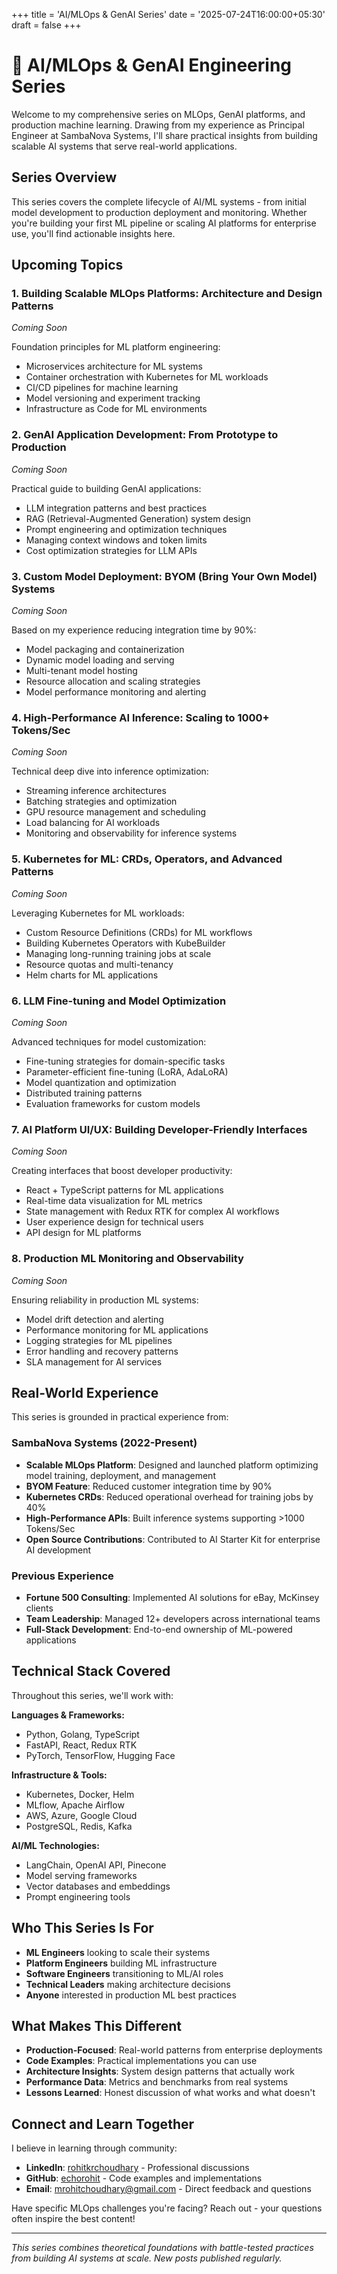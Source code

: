 +++
title = 'AI/MLOps & GenAI Series'
date = '2025-07-24T16:00:00+05:30'
draft = false
+++

# 🤖 AI/MLOps & GenAI Engineering Series

Welcome to my comprehensive series on MLOps, GenAI platforms, and production machine learning. Drawing from my experience as Principal Engineer at SambaNova Systems, I'll share practical insights from building scalable AI systems that serve real-world applications.

## Series Overview

This series covers the complete lifecycle of AI/ML systems - from initial model development to production deployment and monitoring. Whether you're building your first ML pipeline or scaling AI platforms for enterprise use, you'll find actionable insights here.

## Upcoming Topics

### 1. **Building Scalable MLOps Platforms: Architecture and Design Patterns**
*Coming Soon*

Foundation principles for ML platform engineering:
- Microservices architecture for ML systems
- Container orchestration with Kubernetes for ML workloads
- CI/CD pipelines for machine learning
- Model versioning and experiment tracking
- Infrastructure as Code for ML environments

### 2. **GenAI Application Development: From Prototype to Production**
*Coming Soon*

Practical guide to building GenAI applications:
- LLM integration patterns and best practices
- RAG (Retrieval-Augmented Generation) system design
- Prompt engineering and optimization techniques
- Managing context windows and token limits
- Cost optimization strategies for LLM APIs

### 3. **Custom Model Deployment: BYOM (Bring Your Own Model) Systems**
*Coming Soon*

Based on my experience reducing integration time by 90%:
- Model packaging and containerization
- Dynamic model loading and serving
- Multi-tenant model hosting
- Resource allocation and scaling strategies
- Model performance monitoring and alerting

### 4. **High-Performance AI Inference: Scaling to 1000+ Tokens/Sec**
*Coming Soon*

Technical deep dive into inference optimization:
- Streaming inference architectures
- Batching strategies and optimization
- GPU resource management and scheduling
- Load balancing for AI workloads
- Monitoring and observability for inference systems

### 5. **Kubernetes for ML: CRDs, Operators, and Advanced Patterns**
*Coming Soon*

Leveraging Kubernetes for ML workloads:
- Custom Resource Definitions (CRDs) for ML workflows
- Building Kubernetes Operators with KubeBuilder
- Managing long-running training jobs at scale
- Resource quotas and multi-tenancy
- Helm charts for ML applications

### 6. **LLM Fine-tuning and Model Optimization**
*Coming Soon*

Advanced techniques for model customization:
- Fine-tuning strategies for domain-specific tasks
- Parameter-efficient fine-tuning (LoRA, AdaLoRA)
- Model quantization and optimization
- Distributed training patterns
- Evaluation frameworks for custom models

### 7. **AI Platform UI/UX: Building Developer-Friendly Interfaces**
*Coming Soon*

Creating interfaces that boost developer productivity:
- React + TypeScript patterns for ML applications
- Real-time data visualization for ML metrics
- State management with Redux RTK for complex AI workflows
- User experience design for technical users
- API design for ML platforms

### 8. **Production ML Monitoring and Observability**
*Coming Soon*

Ensuring reliability in production ML systems:
- Model drift detection and alerting
- Performance monitoring for ML applications
- Logging strategies for ML pipelines
- Error handling and recovery patterns
- SLA management for AI services

## Real-World Experience

This series is grounded in practical experience from:

### SambaNova Systems (2022-Present)
- **Scalable MLOps Platform**: Designed and launched platform optimizing model training, deployment, and management
- **BYOM Feature**: Reduced customer integration time by 90%
- **Kubernetes CRDs**: Reduced operational overhead for training jobs by 40%
- **High-Performance APIs**: Built inference systems supporting >1000 Tokens/Sec
- **Open Source Contributions**: Contributed to AI Starter Kit for enterprise AI development

### Previous Experience
- **Fortune 500 Consulting**: Implemented AI solutions for eBay, McKinsey clients
- **Team Leadership**: Managed 12+ developers across international teams
- **Full-Stack Development**: End-to-end ownership of ML-powered applications

## Technical Stack Covered

Throughout this series, we'll work with:

**Languages & Frameworks:**
- Python, Golang, TypeScript
- FastAPI, React, Redux RTK
- PyTorch, TensorFlow, Hugging Face

**Infrastructure & Tools:**
- Kubernetes, Docker, Helm
- MLflow, Apache Airflow
- AWS, Azure, Google Cloud
- PostgreSQL, Redis, Kafka

**AI/ML Technologies:**
- LangChain, OpenAI API, Pinecone
- Model serving frameworks
- Vector databases and embeddings
- Prompt engineering tools

## Who This Series Is For

- **ML Engineers** looking to scale their systems
- **Platform Engineers** building ML infrastructure
- **Software Engineers** transitioning to ML/AI roles
- **Technical Leaders** making architecture decisions
- **Anyone** interested in production ML best practices

## What Makes This Different

- **Production-Focused**: Real-world patterns from enterprise deployments
- **Code Examples**: Practical implementations you can use
- **Architecture Insights**: System design patterns that actually work
- **Performance Data**: Metrics and benchmarks from real systems
- **Lessons Learned**: Honest discussion of what works and what doesn't

## Connect and Learn Together

I believe in learning through community:

- **LinkedIn**: [rohitkrchoudhary](https://www.linkedin.com/in/rohitkrchoudhary/) - Professional discussions
- **GitHub**: [echorohit](https://github.com/echorohit) - Code examples and implementations
- **Email**: mrohitchoudhary@gmail.com - Direct feedback and questions

Have specific MLOps challenges you're facing? Reach out - your questions often inspire the best content!

---

*This series combines theoretical foundations with battle-tested practices from building AI systems at scale. New posts published regularly.*

